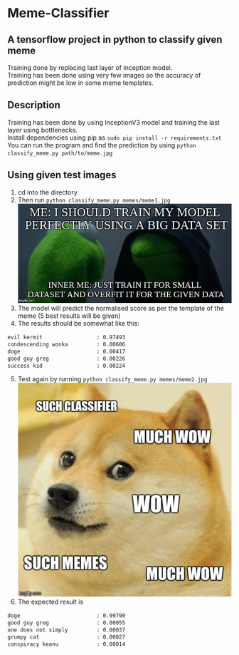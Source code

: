 # Meme-Classifier
## A tensorflow project in python to classify given meme

Training done by replacing last layer of Inception model. <br/>
Training has been done using very few images so the accuracy of prediction might be low in some meme templates. <br/>

## Description

Training has been done by using InceptionV3 model and training the last layer using bottlenecks. <br/>
Install dependencies using pip as `sudo pip install -r requirements.txt` <br/>
You can run the program and find the prediction by using `python classify_meme.py path/to/meme.jpg` <br/>

## Using given test images
1. cd into the directory.
2. Then run `python classify_meme.py memes/meme1.jpg`
![evil_kermit](memes/meme1.jpg)
3. The model will predict the normalised score as per the template of the meme (5 best results will be given)
4. The results should be somewhat like this:
```
evil kermit                 : 0.97493
condescending wonka         : 0.00606
doge                        : 0.00417
good guy greg               : 0.00226
success kid                 : 0.00224
```
5. Test again by running `python classify_meme.py memes/meme2.jpg`
![doge](memes/meme2.jpg)
6. The expected result is
```
doge                        : 0.99790
good guy greg               : 0.00055
one does not simply         : 0.00037
grumpy cat                  : 0.00027
conspiracy keanu            : 0.00014
```